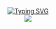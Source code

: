 
<!--
**ZhijianZhou01/ZhijianZhou01** is a ✨ _special_ ✨ repository because its `README.md` (this file) appears on your GitHub profile.

Here are some ideas to get you started:

- 🔭 I’m currently working on ...
- 🌱 I’m currently learning ...
- 👯 I’m looking to collaborate on ...
- 🤔 I’m looking for help with ...
- 💬 Ask me about ...
- 📫 How to reach me: ...
- 😄 Pronouns: ...
- ⚡ Fun fact: ...

-->

<!--
<div align="center">
<span>  </span>
<img height="170px" src="https://github-readme-stats.vercel.app/api?username=ZhijianZhou01" />
<span>  </span>
</div>
-->

<div align="center">
<a href="https://git.io/typing-svg"><img src="https://readme-typing-svg.herokuapp.com?font=Fira+Code&pause=1000&random=false&width=435&lines=Hang+on+to+your+dreams!+" alt="Typing SVG" /></a>
</div>

<div align="center">
    <img  src="https://github-readme-streak-stats.herokuapp.com/?user=ZhijianZhou01" />
</div>
